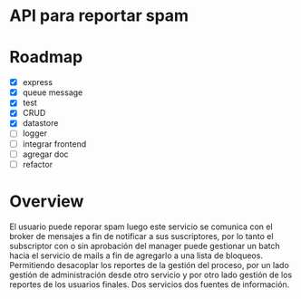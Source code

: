 API para reportar spam
========================

# Roadmap
 - [x] express
 - [x] queue message
 - [x] test
 - [x] CRUD
 - [x] datastore
 - [ ] logger
 - [ ] integrar frontend
 - [ ] agregar doc
 - [ ] refactor

# Overview

El usuario puede reporar spam luego este servicio se comunica con el broker de mensajes a fin de notificar a sus suscriptores, por lo tanto el subscriptor con o sin aprobación del manager puede gestionar un batch hacia el servicio de mails a fin de agregarlo a una lista de bloqueos. Permitiendo desacoplar los reportes de la gestión del proceso, por un lado gestión de administración desde otro servicio y por otro lado gestión de los reportes de los usuarios finales. Dos servicios dos fuentes de información.
